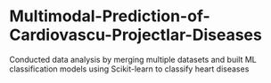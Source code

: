 # Multimodal-Prediction-of-Cardiovascu-Projectlar-Diseases
Conducted data analysis by merging multiple datasets and built ML classification models using Scikit-learn to classify heart diseases
